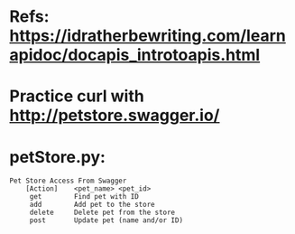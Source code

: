 # Refs: https://idratherbewriting.com/learnapidoc/docapis_introtoapis.html
# Practice curl with http://petstore.swagger.io/

# petStore.py: 
    Pet Store Access From Swagger
        [Action]    <pet_name> <pet_id>
         get        Find pet with ID
         add        Add pet to the store
         delete     Delete pet from the store
         post       Update pet (name and/or ID)
